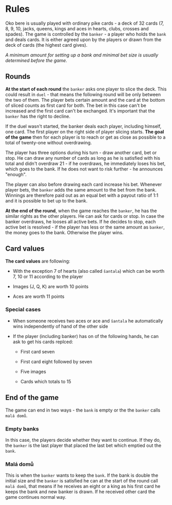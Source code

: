 # Rules

Oko bere is usually played with ordinary pike cards - a deck of 32 cards (7, 8, 9, 10, jacks, queens, kings and aces in hearts, clubs, crosses and spades). The game is controlled by the ``banker`` - a player who holds the `bank` and deals cards. It is either agreed upon by the players or drawn from the deck of cards (the highest card gives). 

*A minimum amount for setting up a bank and minimal bet size is usually determined before the game.*

## Rounds

**At the start of each round** the `banker` asks one player to slice the deck. This could result in `duel` - that means the following round will be only between the two of them. The player bets certain amount and the card at the bottom of sliced counts as first card for both. The bet in this case can't be increased and the first card can't be exchanged. It's important that the `banker` has the right to decline.

If the duel wasn't started, the banker deals each player, including himself, one card. The first player on the right side of player slicing starts. **The goal of the game** then for each player is to reach or get as close as possible to a total of twenty-one without overdrawing. 

The player has three options during his turn - draw another card, bet or stop. He can draw any number of cards as long as he is satisfied with his total and didn't overdraw 21 - if he overdraws, he immediately loses his bet, which goes to the bank. If he does not want to risk further - he announces "enough".

The player can also before drawing each card increase his bet. Whenever player bets, the `banker` adds the same amount to the bet from the bank. Winnings are therefore paid out as an equal bet with a payout ratio of 1:1 and it is possible to bet up to the bank.

**At the end of the round**, when the game reaches the `banker`, he has the similar rights as the other players. He can ask for cards or stop. In case the banker overdraws, he looses all active bets. If he decides to stop, each active bet is resolved - if the player has less or the same amount as `banker`, the money goes to the bank. Otherwise the player wins.

## Card values

**The card values** are following:

- With the exception 7 of hearts (also called `šantala`) which can be worth 7, 10 or 11 according to the player

- Images (J, Q, K) are worth 10 points

- Aces are worth 11 points

### Special cases

* When someone receives two aces or ace and `šantala` he automatically wins independently of hand of the other side

* If the player (including banker) has on of the following hands, he can ask to get his cards replced:
  
  * First card seven
  
  * First card eight followed by seven
  
  * Five images
  
  * Cards which totals to 15

## End of the game

The game can end in two ways - the `bank` is empty or the the `banker` calls `malá domů`.

### Empty banks

In this case, the players decide whether they want to continue. If they do, the `banker` is the last player that placed the last bet which emptied out the `bank`.

### Malá domů

This is when the `banker` wants to keep the `bank`. If the bank is double the initial size and the `banker` is satisfied he can at the start of the round call `malá domů`, that means if he receives an eight or a king as his first card he keeps the bank and new banker is drawn. If he received other card the game continues normal way.
